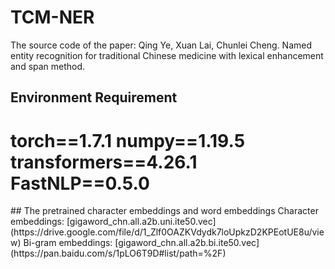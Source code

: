 # TCM-NER
The source code of the paper:
Qing Ye, Xuan Lai, Chunlei Cheng. Named entity recognition for traditional Chinese medicine with lexical enhancement and span method.
## Environment Requirement
<h1>torch==1.7.1
numpy==1.19.5
transformers==4.26.1
FastNLP==0.5.0</h1>
## The pretrained character embeddings and word embeddings
Character embeddings: [gigaword_chn.all.a2b.uni.ite50.vec](https://drive.google.com/file/d/1_Zlf0OAZKVdydk7loUpkzD2KPEotUE8u/view)
Bi-gram embeddings: [gigaword_chn.all.a2b.bi.ite50.vec](https://pan.baidu.com/s/1pLO6T9D#list/path=%2F)
